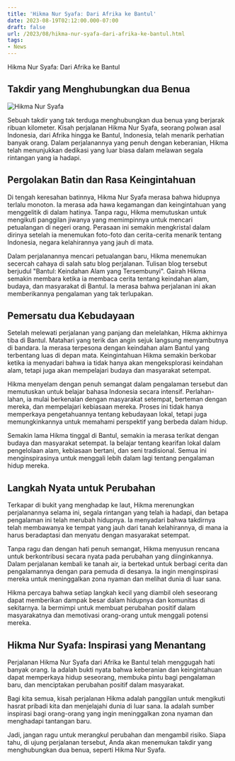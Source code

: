 ```yaml
---
title: 'Hikma Nur Syafa: Dari Afrika ke Bantul'
date: 2023-08-19T02:12:00.000-07:00
draft: false
url: /2023/08/hikma-nur-syafa-dari-afrika-ke-bantul.html
tags: 
- News
---
```


Hikma Nur Syafa: Dari Afrika ke Bantul

Takdir yang Menghubungkan dua Benua
-----------------------------------

![Hikma Nur Syafa](https://www.muslimobsession.com/wp-content/uploads/2019/08/images-8.jpeg)

Sebuah takdir yang tak terduga menghubungkan dua benua yang berjarak ribuan kilometer. Kisah perjalanan Hikma Nur Syafa, seorang polwan asal Indonesia, dari Afrika hingga ke Bantul, Indonesia, telah menarik perhatian banyak orang. Dalam perjalanannya yang penuh dengan keberanian, Hikma telah menunjukkan dedikasi yang luar biasa dalam melawan segala rintangan yang ia hadapi.

Pergolakan Batin dan Rasa Keingintahuan
---------------------------------------

Di tengah keresahan batinnya, Hikma Nur Syafa merasa bahwa hidupnya terlalu monoton. Ia merasa ada hawa kegamangan dan keingintahuan yang menggelitik di dalam hatinya. Tanpa ragu, Hikma memutuskan untuk mengikuti panggilan jiwanya yang memimpinnya untuk mencari petualangan di negeri orang. Perasaan ini semakin mengkristal dalam dirinya setelah ia menemukan foto-foto dan cerita-cerita menarik tentang Indonesia, negara kelahirannya yang jauh di mata.

Dalam perjalanannya mencari petualangan baru, Hikma menemukan secercah cahaya di salah satu blog perjalanan. Tulisan blog tersebut berjudul "Bantul: Keindahan Alam yang Tersembunyi". Gairah Hikma semakin membara ketika ia membaca cerita tentang keindahan alam, budaya, dan masyarakat di Bantul. Ia merasa bahwa perjalanan ini akan memberikannya pengalaman yang tak terlupakan.

Pemersatu dua Kebudayaan
------------------------

Setelah melewati perjalanan yang panjang dan melelahkan, Hikma akhirnya tiba di Bantul. Matahari yang terik dan angin sejuk langsung menyambutnya di bandara. Ia merasa terpesona dengan keindahan alam Bantul yang terbentang luas di depan mata. Keingintahuan Hikma semakin berkobar ketika ia menyadari bahwa ia tidak hanya akan mengeksplorasi keindahan alam, tetapi juga akan mempelajari budaya dan masyarakat setempat.

Hikma menyelam dengan penuh semangat dalam pengalaman tersebut dan memutuskan untuk belajar bahasa Indonesia secara intensif. Perlahan-lahan, ia mulai berkenalan dengan masyarakat setempat, berteman dengan mereka, dan mempelajari kebiasaan mereka. Proses ini tidak hanya memperkaya pengetahuannya tentang kebudayaan lokal, tetapi juga memungkinkannya untuk memahami perspektif yang berbeda dalam hidup.

Semakin lama Hikma tinggal di Bantul, semakin ia merasa terikat dengan budaya dan masyarakat setempat. Ia belajar tentang kearifan lokal dalam pengelolaan alam, kebiasaan bertani, dan seni tradisional. Semua ini menginspirasinya untuk menggali lebih dalam lagi tentang pengalaman hidup mereka.

Langkah Nyata untuk Perubahan
-----------------------------

Terkapar di bukit yang menghadap ke laut, Hikma merenungkan perjalanannya selama ini, segala rintangan yang telah ia hadapi, dan betapa pengalaman ini telah merubah hidupnya. Ia menyadari bahwa takdirnya telah membawanya ke tempat yang jauh dari tanah kelahirannya, di mana ia harus beradaptasi dan menyatu dengan masyarakat setempat.

Tanpa ragu dan dengan hati penuh semangat, Hikma menyusun rencana untuk berkontribusi secara nyata pada perubahan yang diinginkannya. Dalam perjalanan kembali ke tanah air, ia bertekad untuk berbagi cerita dan pengalamannya dengan para pemuda di desanya. Ia ingin menginspirasi mereka untuk meninggalkan zona nyaman dan melihat dunia di luar sana.

Hikma percaya bahwa setiap langkah kecil yang diambil oleh seseorang dapat memberikan dampak besar dalam hidupnya dan komunitas di sekitarnya. Ia bermimpi untuk membuat perubahan positif dalam masyarakatnya dan memotivasi orang-orang untuk menggali potensi mereka.

Hikma Nur Syafa: Inspirasi yang Menantang
-----------------------------------------

Perjalanan Hikma Nur Syafa dari Afrika ke Bantul telah menggugah hati banyak orang. Ia adalah bukti nyata bahwa keberanian dan keingintahuan dapat memperkaya hidup seseorang, membuka pintu bagi pengalaman baru, dan menciptakan perubahan positif dalam masyarakat.

Bagi kita semua, kisah perjalanan Hikma adalah panggilan untuk mengikuti hasrat pribadi kita dan menjelajahi dunia di luar sana. Ia adalah sumber inspirasi bagi orang-orang yang ingin meninggalkan zona nyaman dan menghadapi tantangan baru.

Jadi, jangan ragu untuk merangkul perubahan dan mengambil risiko. Siapa tahu, di ujung perjalanan tersebut, Anda akan menemukan takdir yang menghubungkan dua benua, seperti Hikma Nur Syafa.